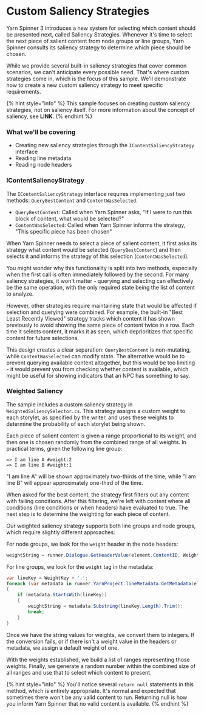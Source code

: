 # Custom Saliency Strategies

Yarn Spinner 3 introduces a new system for selecting which content should be presented next, called Saliency Strategies. Whenever it's time to select the next piece of salient content from node groups or line groups, Yarn Spinner consults its saliency strategy to determine which piece should be chosen.

While we provide several built-in saliency strategies that cover common scenarios, we can't anticipate every possible need. That's where custom strategies come in, which is the focus of this sample. We'll demonstrate how to create a new custom saliency strategy to meet specific requirements.

{% hint style="info" %}
This sample focuses on creating custom saliency strategies, not on saliency itself. For more information about the concept of saliency, see **LINK**.
{% endhint %}

### What we'll be covering

* Creating new saliency strategies through the `IContentSaliencyStrategy` interface
* Reading line metadata
* Reading node headers

### IContentSaliencyStrategy

The `IContentSaliencyStrategy` interface requires implementing just two methods: `QueryBestContent` and `ContentWasSelected`.

* `QueryBestContent`: Called when Yarn Spinner asks, "If I were to run this block of content, what would be selected?"
* `ContentWasSelected`: Called when Yarn Spinner informs the strategy, "This specific piece has been chosen"

When Yarn Spinner needs to select a piece of salient content, it first asks its strategy what content would be selected (`QueryBestContent`) and then selects it and informs the strategy of this selection (`ContentWasSelected`).

You might wonder why this functionality is split into two methods, especially when the first call is often immediately followed by the second. For many saliency strategies, it won't matter - querying and selecting can effectively be the same operation, with the only required state being the list of content to analyze.

However, other strategies require maintaining state that would be affected if selection and querying were combined. For example, the built-in "Best Least Recently Viewed" strategy tracks which content it has shown previously to avoid showing the same piece of content twice in a row. Each time it selects content, it marks it as seen, which deprioritizes that specific content for future selections.

This design creates a clear separation: `QueryBestContent` is non-mutating, while `ContentWasSelected` can modify state. The alternative would be to prevent querying available content altogether, but this would be too limiting - it would prevent you from checking whether content is available, which might be useful for showing indicators that an NPC has something to say.

### Weighted Saliency

The sample includes a custom saliency strategy in `WeightedSaliencySelector.cs`. This strategy assigns a custom weight to each storylet, as specified by the writer, and uses these weights to determine the probability of each storylet being shown.

Each piece of salient content is given a range proportional to its weight, and then one is chosen randomly from the combined range of all weights. In practical terms, given the following line group:

```
=> I am line A #weight:2
=> I am line B #weight:1
```

"I am line A" will be shown approximately two-thirds of the time, while "I am line B" will appear approximately one-third of the time.

When asked for the best content, the strategy first filters out any content with failing conditions. After this filtering, we're left with content where all conditions (line conditions or when headers) have evaluated to true. The next step is to determine the weighting for each piece of content.

Our weighted saliency strategy supports both line groups and node groups, which require slightly different approaches:

For node groups, we look for the `weight` header in the node headers:

```csharp
weightString = runner.Dialogue.GetHeaderValue(element.ContentID, WeightKey)
```

For line groups, we look for the `weight` tag in the metadata:

```csharp
var lineKey = WeightKey + ':';
foreach (var metadata in runner.YarnProject.lineMetadata.GetMetadata(element.ContentID))
{
    if (metadata.StartsWith(lineKey))
    {
        weightString = metadata.Substring(lineKey.Length).Trim();
        break;
    }
}
```

Once we have the string values for weights, we convert them to integers. If the conversion fails, or if there isn't a weight value in the headers or metadata, we assign a default weight of one.

With the weights established, we build a list of ranges representing those weights. Finally, we generate a random number within the combined size of all ranges and use that to select which content to present.

{% hint style="info" %}
You'll notice several `return null` statements in this method, which is entirely appropriate. It's normal and expected that sometimes there won't be any valid content to run. Returning null is how you inform Yarn Spinner that no valid content is available.
{% endhint %}
